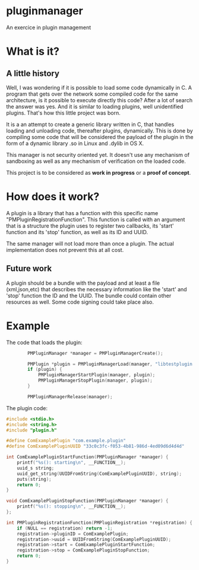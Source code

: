 pluginmanager
=============

An exercice in plugin management

What is it?
===========

A little history
----------------
Well, I was wondering if it is possible to load some code dynamically in C. A 
program that gets over the network some compiled code for the same architecture,
is it possible to execute directly this code?
After a lot of search the answer was yes. And it is similar to loading plugins,
well unidentified plugins. That's how this little project was born.

It is a an attempt to create a generic library written in C, that handles loading
and unloading code, thereafter plugins, dynamically. This is done by compiling
some code that will be considered the payload of the plugin in the form of a 
dynamic library .so in Linux and .dylib in OS X.

This manager is not security oriented yet. It doesn't use any mechanism of 
sandboxing as well as any mechanism of verification on the loaded code.

This project is to be considered as **work in progress** or a **proof of concept**.

How does it work?
=================
A plugin is a library that has a function with this specific name 
"PMPluginRegistrationFunction". This function is called with an argument that is 
a structure the plugin uses to register two callbacks, its 'start' function
and its 'stop' function, as well as its ID and UUID.

The same manager will not load more than once a plugin. The actual 
implementation does not prevent this at all cost. 

Future work
-----------
A plugin should be a bundle with the payload and at least a  file (xml,json,etc)
that describes the necessary information like the 'start' and 'stop' function 
the ID and the UUID. The bundle could contain other resources as well. Some
code signing could take place also.

Example
=======
The code that loads the plugin:
```c
		PMPluginManager *manager = PMPluginManagerCreate();

		PMPlugin *plugin = PMPluginManagerLoad(manager, "libtestplugin.dylib");
		if (plugin) {
			PMPluginManagerStartPlugin(manager, plugin);
			PMPluginManagerStopPlugin(manager, plugin);
		}

		PMPluginManagerRelease(manager);
```

The plugin code:
```c
#include <stdio.h>
#include <string.h>
#include "plugin.h"

#define ComExamplePlugin "com.example.plugin"
#define ComExamplePluginUUID "33c0c3fc-f053-4b81-986d-4ed09d6d4d4d"

int ComExamplePluginStartFunction(PMPluginManager *manager) {
	printf("%s(): starting\n", __FUNCTION__);
	uuid_s string;
	uuid_get_string(UUIDFromString(ComExamplePluginUUID), string);
	puts(string);
	return 0;
}

void ComExamplePluginStopFunction(PMPluginManager *manager) {
	printf("%s(): stopping\n", __FUNCTION__);
};

int PMPluginRegistrationFunction(PMPluginRegistration *registration) {
	if (NULL == registration) return -1;
	registration->pluginID = ComExamplePlugin;
	registration->uuid = UUIDFromString(ComExamplePluginUUID);
	registration->start = ComExamplePluginStartFunction;
	registration->stop = ComExamplePluginStopFunction;
	return 0;
}
````
